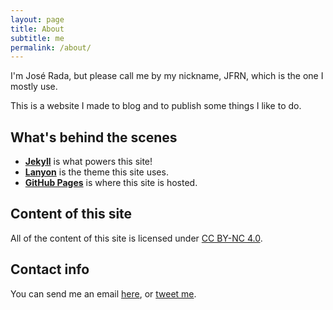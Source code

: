 ```yaml
---
layout: page
title: About
subtitle: me
permalink: /about/
---
```

I'm José Rada, but please call me by my nickname, JFRN, which is the one I mostly use.

This is a website I made to blog and to publish some things I like to do.

## What's behind the scenes
- **[Jekyll]** is what powers this site!
- **[Lanyon]** is the theme this site uses.
- **[GitHub Pages]** is where this site is hosted.

[Jekyll]: http://www.jekyllrb.com
[Lanyon]: http://layon.getpoole.com
[GitHub Pages]: http://pages.github.com

## Content of this site

All of the content of this site is licensed under [CC BY-NC 4.0].

[CC BY-NC 4.0]: http://creativecommons.org/licenses/by-nc/4.0/

## Contact info
You can send me an email [here][Email], or [tweet me][Twitter].

[Email]: mailto:jfrn.josefer@gmail.com
[Twitter]: http://www.twitter.com/@DarkJFRN
